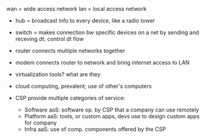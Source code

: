 wan = wide access network
lan = local access network


- hub = broadcast info to every device, like a radio tower
- switch = makes connection bw specific devices on a net by sending and receving dt; control dt flow
- router connects multiple networks together
- modem connects router to network and bring internet access to LAN

- virtualization tools? what are they

- cloud computing, prevalent; use of other's computers
- CSP provide multiple categories of service:
    - Software aaS: software op. by CSP that a company can use remotely
    - Platform aaS: tools, or custom apps, devs use to design custom apps for company
    - Infra aaS: use of comp. components offered by the CSP
